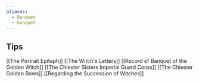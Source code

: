 ```yaml
---
aliases:
  - Banquet
  - banquet
---
```


## Tips
[[The Portrait Epitaph]]
[[The Witch's Letters]]
[[Record of Banquet of the Golden Witch]]
[[The Chiester Sisters Imperial Guard Corps]]
[[The Chiester Golden Bows]]
[[Regarding the Succession of Witches]]
